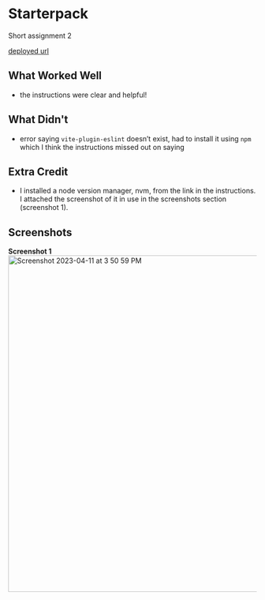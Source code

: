 # Starterpack

Short assignment 2

[deployed url](https://bansharees-starterpack.onrender.com)

## What Worked Well
* the instructions were clear and helpful!

## What Didn't
* error saying `vite-plugin-eslint` doesn’t exist, had to install it using `npm` which I think the instructions missed out on saying

## Extra Credit
* I installed a node version manager, nvm, from the link in the instructions. I attached the screenshot of it in use in the screenshots section (screenshot 1).

## Screenshots
**Screenshot 1**
<img width="682" alt="Screenshot 2023-04-11 at 3 50 59 PM" src="https://user-images.githubusercontent.com/81589236/231273935-b9ce5b52-1e5c-469c-bd8a-de40a26bd9d2.png"> 


